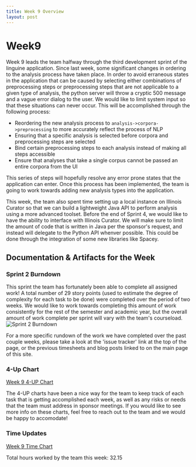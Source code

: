 ```yaml
---
title: Week 9 Overview
layout: post
---
```


# Week9
Week 9 leads the team halfway through the third development sprint of the linguine application. Since last week, some significant changes in
ordering to the analysis process have taken place. In order to avoid erraneous states in the application that can be caused by
selecting either combinations of preprocessing steps or preprocessing steps that are not applicable to a given type of analysis, the python
server will throw a cryptic 500 message and a vague error dialog to the user. We would like to limit system input so that these situations
can never occur. This will be accomplished through the following process: 

* Reordering the new analysis process to `analysis->corpora->preprocessing` to more accurately reflect the process of NLP
* Ensuring that a specific analysis is selected before corpora and preprocessing steps are selected
* Bind certain preprocessing steps to each analysis instead of making all steps accessible 
* Ensure that analyses that take a single corpus cannot be passed an entire corpora from the UI

This series of steps will hopefully resolve any error prone states that the application can enter. Once this process has been
implemented, the team is going to work towards adding new analysis types into the application. 

This week, the team also spent time setting up a local instance on Illinois Curator so that we can build a lightweight Java API to perform analysis using
a more advanced toolset. Before the end of Sprint 4, we would like to have the ability to interface with Illinois Curator. 
We will make sure to limit the amount of code that is written in Java per the sponsor's request, and instead will delegate to the Python API whenver possible. 
This could be done through the integration of some new libraries like Spacey. 

## Documentation & Artifacts for the Week 

### Sprint 2 Burndown
This sprint the team has fortunately been able to complete all assigned work!
A total number of 29 story points (used to estimate the degree of complexity for each task to be done)
were completed over the period of two weeks. We would like to work towards completing this amount
of work consistently for the rest of the semester and academic year, but the overall amount
of work complete per sprint will vary with the team's courseload. 
![Sprint 2 Burndown](http://i.imgur.com/Wb4PBqh.png)

For a more specific rundown of the work we have completed over the past couple weeks, please
take a look at the 'issue tracker' link at the top of the page, or the previous timesheets and
blog posts linked to on the main page of this site. 

### 4-Up Chart
[Week 9 4-UP Chart](https://docs.google.com/document/d/1Z-6_FcBZ9uH1jSI8QrT-H9aOSgggmx7XBhPD2Yfu1QY/edit?usp=sharing)

The 4-UP charts have been a nice way for the team to keep track of each task that is getting accomplished each week, 
as well as any risks or needs that the team must address in sponsor meetings. If you would like to see more info
on these charts, feel free to reach out to the team and we would be happy to accomodate!

### Time Updates
[Week 9 Time Chart](https://docs.google.com/document/d/191ZtsB9ZsbChQHHKobbfcG5QV1SvcVUeXjrEZ28upm4/edit?usp=sharing)

Total hours worked by the team this week: 32.15

